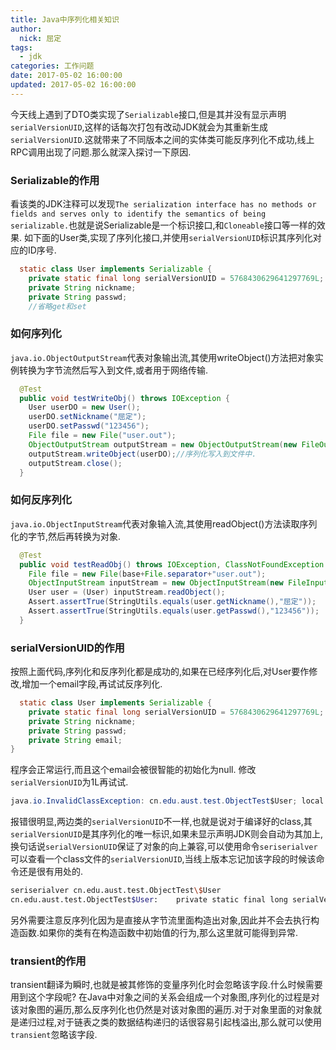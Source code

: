 ```yaml
---
title: Java中序列化相关知识
author: 
  nick: 屈定
tags:
  - jdk      
categories: 工作问题
date: 2017-05-02 16:00:00
updated: 2017-05-02 16:00:00
---
```


今天线上遇到了DTO类实现了`Serializable`接口,但是其并没有显示声明`serialVersionUID`,这样的话每次打包有改动JDK就会为其重新生成`serialVersionUID`.这就带来了不同版本之间的实体类可能反序列化不成功,线上RPC调用出现了问题.那么就深入探讨一下原因.

### Serializable的作用
看该类的JDK注释可以发现`The serialization interface has no methods or fields and serves only to identify the semantics of being serializable.`也就是说Serializable是一个标识接口,和`Cloneable`接口等一样的效果.
如下面的User类,实现了序列化接口,并使用`serialVersionUID`标识其序列化对应的ID序号.
```java
  static class User implements Serializable {
    private static final long serialVersionUID = 5768430629641297769L;
    private String nickname;
    private String passwd;
    //省略get和set
```

### 如何序列化
`java.io.ObjectOutputStream`代表对象输出流,其使用writeObject()方法把对象实例转换为字节流然后写入到文件,或者用于网络传输.
```java
  @Test
  public void testWriteObj() throws IOException {
    User userDO = new User();
    userDO.setNickname("屈定");
    userDO.setPasswd("123456");
    File file = new File("user.out");
    ObjectOutputStream outputStream = new ObjectOutputStream(new FileOutputStream(file));
    outputStream.writeObject(userDO);//序列化写入到文件中.
    outputStream.close();
  }
```

### 如何反序列化
`java.io.ObjectInputStream`代表对象输入流,其使用readObject()方法读取序列化的字节,然后再转换为对象.
```java 
  @Test
  public void testReadObj() throws IOException, ClassNotFoundException {
    File file = new File(base+File.separator+"user.out");
    ObjectInputStream inputStream = new ObjectInputStream(new FileInputStream(file));
    User user = (User) inputStream.readObject();
    Assert.assertTrue(StringUtils.equals(user.getNickname(),"屈定"));
    Assert.assertTrue(StringUtils.equals(user.getPasswd(),"123456"));
  }
```
### serialVersionUID的作用
按照上面代码,序列化和反序列化都是成功的,如果在已经序列化后,对User要作修改,增加一个email字段,再试试反序列化.
```java
  static class User implements Serializable {
    private static final long serialVersionUID = 5768430629641297769L;
    private String nickname;
    private String passwd;
    private String email;
}
```
程序会正常运行,而且这个email会被很智能的初始化为null.
修改`serialVersionUID`为1L再试试.
```java
java.io.InvalidClassException: cn.edu.aust.test.ObjectTest$User; local class incompatible: stream classdesc serialVersionUID = 5768430629641297769, local class serialVersionUID = 1
```
报错很明显,两边类的`serialVersionUID`不一样,也就是说对于编译好的class,其`serialVersionUID`是其序列化的唯一标识,如果未显示声明JDK则会自动为其加上,换句话说`serialVersionUID`保证了对象的向上兼容,可以使用命令`seriserialver`可以查看一个class文件的`serialVersionUID`,当线上版本忘记加该字段的时候该命令还是很有用处的.
```sh
seriserialver cn.edu.aust.test.ObjectTest\$User 
cn.edu.aust.test.ObjectTest$User:    private static final long serialVersionUID = 1L;
```
另外需要注意反序列化因为是直接从字节流里面构造出对象,因此并不会去执行构造函数.如果你的类有在构造函数中初始值的行为,那么这里就可能得到异常.

### transient的作用
transient翻译为瞬时,也就是被其修饰的变量序列化时会忽略该字段.什么时候需要用到这个字段呢?
在Java中对象之间的关系会组成一个对象图,序列化的过程是对该对象图的遍历,那么反序列化也仍然是对该对象图的遍历.对于对象里面的对象就是递归过程,对于链表之类的数据结构递归的话很容易引起栈溢出,那么就可以使用`transient`忽略该字段.





